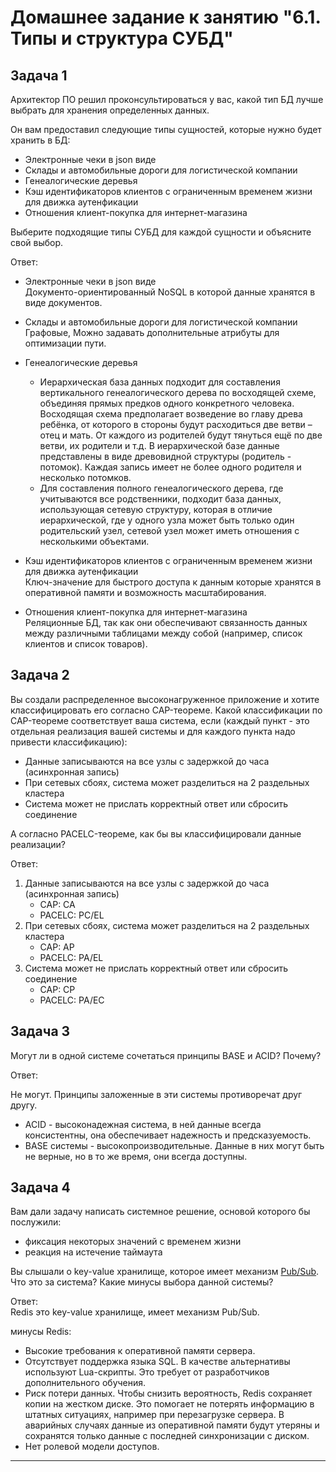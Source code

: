 # Домашнее задание к занятию "6.1. Типы и структура СУБД"

## Задача 1

Архитектор ПО решил проконсультироваться у вас, какой тип БД 
лучше выбрать для хранения определенных данных.

Он вам предоставил следующие типы сущностей, которые нужно будет хранить в БД:

- Электронные чеки в json виде
- Склады и автомобильные дороги для логистической компании
- Генеалогические деревья
- Кэш идентификаторов клиентов с ограниченным временем жизни для движка аутенфикации
- Отношения клиент-покупка для интернет-магазина

Выберите подходящие типы СУБД для каждой сущности и объясните свой выбор.

Ответ:  

- Электронные чеки в json виде  
    Документо-ориентированный NoSQL в которой данные хранятся в виде документов.

- Склады и автомобильные дороги для логистической компании  
    Графовые, Можно задавать дополнительные атрибуты для оптимизации пути.

- Генеалогические деревья  
    - Иерархическая база данных подходит для составления вертикального генеалогического дерева по восходящей схеме, объединяя прямых предков одного конкретного человека.
    Восходящая схема предполагает возведение во главу древа ребёнка, от которого в стороны будут расходиться две ветви – отец и мать. От каждого из родителей будут тянуться ещё по две ветви, их родители и т.д.
    В иерархической базе данные представлены в виде древовидной структуры (родитель - потомок). Каждая запись имеет не более одного родителя и несколько потомков.
    - Для составления полного генеалогического дерева, где учитываются все родственники, подходит база данных, использующая сетевую структуру, которая в отличие иерархической, где у одного узла может быть только один родительский узел, сетевой узел может иметь отношения с несколькими объектами.

- Кэш идентификаторов клиентов с ограниченным временем жизни для движка аутенфикации   
     Ключ-значение для быстрого доступа к данным которые хранятся в оперативной памяти и возможность масштабирования.

- Отношения клиент-покупка для интернет-магазина  
    Реляционные БД, так как они обеспечивают связанность данных между различными таблицами между собой (например, список клиентов и список товаров).

## Задача 2

Вы создали распределенное высоконагруженное приложение и хотите классифицировать его согласно 
CAP-теореме. Какой классификации по CAP-теореме соответствует ваша система, если 
(каждый пункт - это отдельная реализация вашей системы и для каждого пункта надо привести классификацию):

- Данные записываются на все узлы с задержкой до часа (асинхронная запись)
- При сетевых сбоях, система может разделиться на 2 раздельных кластера
- Система может не прислать корректный ответ или сбросить соединение

А согласно PACELC-теореме, как бы вы классифицировали данные реализации?

Ответ:  

1. Данные записываются на все узлы с задержкой до часа (асинхронная запись)
    - CAP: CA
    - PACELC: PС/EL
2. При сетевых сбоях, система может разделиться на 2 раздельных кластера
    - CAP: AP
    - PACELC: PA/EL
3. Система может не прислать корректный ответ или сбросить соединение
    - CAP: CP
    - PACELC: PA/EC

## Задача 3

Могут ли в одной системе сочетаться принципы BASE и ACID? Почему?

Ответ:  

Не могут. Принципы заложенные в эти системы противоречат друг другу.  
- ACID - высоконадежная система, в ней данные всегда консистентны, она обеспечивает надежность и предсказуемость.
- BASE системы - высокопроизводительные. Данные в них могут быть не верные, но в то же время, они всегда доступны.

## Задача 4

Вам дали задачу написать системное решение, основой которого бы послужили:

- фиксация некоторых значений с временем жизни
- реакция на истечение таймаута

Вы слышали о key-value хранилище, которое имеет механизм [Pub/Sub](https://habr.com/ru/post/278237/). 
Что это за система? Какие минусы выбора данной системы?

Ответ:  
Redis это key-value хранилище, имеет механизм Pub/Sub.

минусы Redis:
- Высокие требования к оперативной памяти сервера.
- Отсутствует поддержка языка SQL. В качестве альтернативы используют Lua-скрипты. Это требует от разработчиков дополнительного обучения. 
- Риск потери данных. Чтобы снизить вероятность, Redis сохраняет копии на жестком диске. Это помогает не потерять информацию в штатных ситуациях, например при перезагрузке сервера. В аварийных случаях данные из оперативной памяти будут утеряны и сохранятся только данные с последней синхронизации с диском.
- Нет ролевой модели доступов.
---
